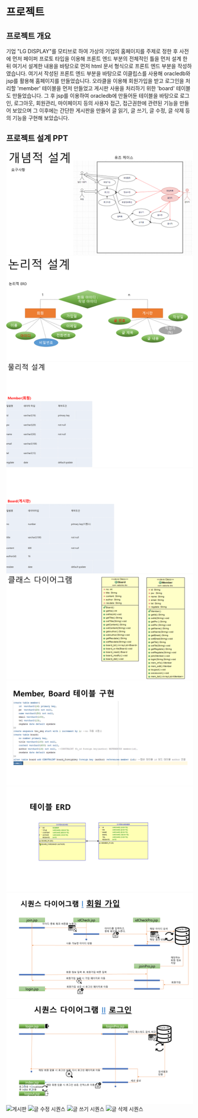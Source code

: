 # 프로젝트
## 프로젝트 개요
기업 "LG DISPLAY"를 모티브로 하여 가상의 기업의 홈페이지를 주제로 정한 후 사전에 먼저 페이퍼 프로토 타입을 이용해 프론트 엔드 부분의 전체적인 틀을 먼저 설계 한 뒤 여기서 설계한 내용을 바탕으로 먼저  html 문서 형식으로 프론트 엔드 부분을 작성하였습니다.
 여기서 작성된 프론트 엔드 부분을 바탕으로 이클립스를 사용해 oracledb와 jsp를 활용해 홈페이지를 만들었습니다. 오라클을 이용해 회원가입을 받고 로그인을 처리할 'member' 테이블을 먼저 만들었고 게시판 사용을 처리하기 위한 'board' 테이블 도 만들었습니다.
 그 후 jsp를 이용하여 oracledb에 만들어둔 테이블을 바탕으로 로그인, 로그아웃, 회원관리, 마이페이지 등의 사용자 접근, 접근권한에 관련된 기능을 만들어 보았으며 그 이후에는 간단한 게시판을 만들어 글 읽기, 글 쓰기, 글 수정, 글 삭제 등의 기능을 구현해 보았습니다.	 


## 프로젝트 설계 PPT
![개념적 설계](./img/database/pro01_01.png "개념적 설계")
![논리적 설계](./img/database/pro01_02.png "논리적 설계")
![물리적 설계1](./img/database/pro01_03.png "물리적 설계1")  
![물리적 설계2](./img/database/pro01_04.png "물리적 설계2")
![클래스 설계](./img/database/pro01_05.png "클래스 설계")
![테이블 기능 설계](./img/database/pro01_06.png "테이블 기능 설계")
![DB_ERD](./img/database/pro01_07.png "DB_ERD")
![회원가입 시퀀스](./img/database/pro01_08.png "회원가입")
![로그인 시퀀스](./img/database/pro01_09.png "로그인")
![게시판](./img/database/pro01_010.png "게시판")
![글 수정 시퀀스](./img/database/pro01_011.png "글 수정")
![글 쓰기 시퀀스](./img/database/pro01_012.png "글 쓰기")
![글 삭제 시퀀스](./img/database/pro01_013.png "글 삭제")
